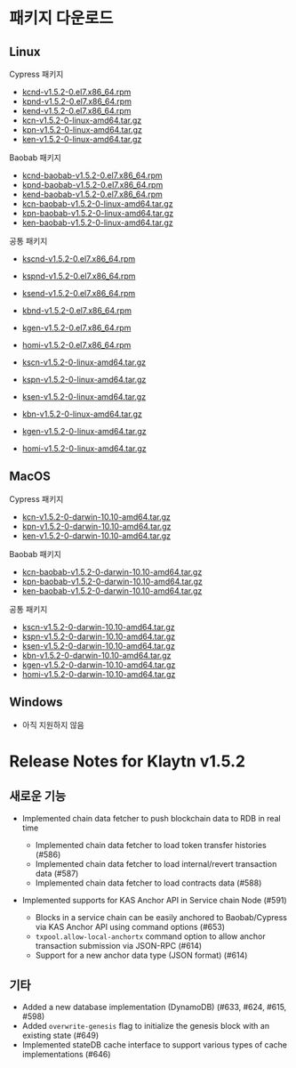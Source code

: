# 패키지 다운로드 <a id="package-downloads"></a>

## Linux <a id="linux"></a>

Cypress 패키지
- [kcnd-v1.5.2-0.el7.x86_64.rpm](http://packages.klaytn.net/klaytn/v1.5.2/kcnd-v1.5.2-0.el7.x86_64.rpm)
- [kpnd-v1.5.2-0.el7.x86_64.rpm](http://packages.klaytn.net/klaytn/v1.5.2/kpnd-v1.5.2-0.el7.x86_64.rpm)
- [kend-v1.5.2-0.el7.x86_64.rpm](http://packages.klaytn.net/klaytn/v1.5.2/kend-v1.5.2-0.el7.x86_64.rpm)
- [kcn-v1.5.2-0-linux-amd64.tar.gz](http://packages.klaytn.net/klaytn/v1.5.2/kcn-v1.5.2-0-linux-amd64.tar.gz)
- [kpn-v1.5.2-0-linux-amd64.tar.gz](http://packages.klaytn.net/klaytn/v1.5.2/kpn-v1.5.2-0-linux-amd64.tar.gz)
- [ken-v1.5.2-0-linux-amd64.tar.gz](http://packages.klaytn.net/klaytn/v1.5.2/ken-v1.5.2-0-linux-amd64.tar.gz)

Baobab 패키지
- [kcnd-baobab-v1.5.2-0.el7.x86_64.rpm](http://packages.klaytn.net/klaytn/v1.5.2/kcnd-baobab-v1.5.2-0.el7.x86_64.rpm)
- [kpnd-baobab-v1.5.2-0.el7.x86_64.rpm](http://packages.klaytn.net/klaytn/v1.5.2/kpnd-baobab-v1.5.2-0.el7.x86_64.rpm)
- [kend-baobab-v1.5.2-0.el7.x86_64.rpm](http://packages.klaytn.net/klaytn/v1.5.2/kend-baobab-v1.5.2-0.el7.x86_64.rpm)
- [kcn-baobab-v1.5.2-0-linux-amd64.tar.gz](http://packages.klaytn.net/klaytn/v1.5.2/kcn-baobab-v1.5.2-0-linux-amd64.tar.gz)
- [kpn-baobab-v1.5.2-0-linux-amd64.tar.gz](http://packages.klaytn.net/klaytn/v1.5.2/kpn-baobab-v1.5.2-0-linux-amd64.tar.gz)
- [ken-baobab-v1.5.2-0-linux-amd64.tar.gz](http://packages.klaytn.net/klaytn/v1.5.2/ken-baobab-v1.5.2-0-linux-amd64.tar.gz)

공통 패키지
- [kscnd-v1.5.2-0.el7.x86_64.rpm](http://packages.klaytn.net/klaytn/v1.5.2/kscnd-v1.5.2-0.el7.x86_64.rpm)
- [kspnd-v1.5.2-0.el7.x86_64.rpm](http://packages.klaytn.net/klaytn/v1.5.2/kspnd-v1.5.2-0.el7.x86_64.rpm)
- [ksend-v1.5.2-0.el7.x86_64.rpm](http://packages.klaytn.net/klaytn/v1.5.2/ksend-v1.5.2-0.el7.x86_64.rpm)
- [kbnd-v1.5.2-0.el7.x86_64.rpm](http://packages.klaytn.net/klaytn/v1.5.2/kbnd-v1.5.2-0.el7.x86_64.rpm)
- [kgen-v1.5.2-0.el7.x86_64.rpm](http://packages.klaytn.net/klaytn/v1.5.2/kgen-v1.5.2-0.el7.x86_64.rpm)
- [homi-v1.5.2-0.el7.x86_64.rpm](http://packages.klaytn.net/klaytn/v1.5.2/homi-v1.5.2-0.el7.x86_64.rpm)

- [kscn-v1.5.2-0-linux-amd64.tar.gz](http://packages.klaytn.net/klaytn/v1.5.2/kscn-v1.5.2-0-linux-amd64.tar.gz)
- [kspn-v1.5.2-0-linux-amd64.tar.gz](http://packages.klaytn.net/klaytn/v1.5.2/kspn-v1.5.2-0-linux-amd64.tar.gz)
- [ksen-v1.5.2-0-linux-amd64.tar.gz](http://packages.klaytn.net/klaytn/v1.5.2/ksen-v1.5.2-0-linux-amd64.tar.gz)
- [kbn-v1.5.2-0-linux-amd64.tar.gz](http://packages.klaytn.net/klaytn/v1.5.2/kbn-v1.5.2-0-linux-amd64.tar.gz)
- [kgen-v1.5.2-0-linux-amd64.tar.gz](http://packages.klaytn.net/klaytn/v1.5.2/kgen-v1.5.2-0-linux-amd64.tar.gz)
- [homi-v1.5.2-0-linux-amd64.tar.gz](http://packages.klaytn.net/klaytn/v1.5.2/homi-v1.5.2-0-linux-amd64.tar.gz)


## MacOS <a id="macos"></a>

Cypress 패키지
- [kcn-v1.5.2-0-darwin-10.10-amd64.tar.gz](http://packages.klaytn.net/klaytn/v1.5.2/kcn-v1.5.2-0-darwin-10.10-amd64.tar.gz)
- [kpn-v1.5.2-0-darwin-10.10-amd64.tar.gz](http://packages.klaytn.net/klaytn/v1.5.2/kpn-v1.5.2-0-darwin-10.10-amd64.tar.gz)
- [ken-v1.5.2-0-darwin-10.10-amd64.tar.gz](http://packages.klaytn.net/klaytn/v1.5.2/ken-v1.5.2-0-darwin-10.10-amd64.tar.gz)

Baobab 패키지
- [kcn-baobab-v1.5.2-0-darwin-10.10-amd64.tar.gz](http://packages.klaytn.net/klaytn/v1.5.2/kcn-baobab-v1.5.2-0-darwin-10.10-amd64.tar.gz)
- [kpn-baobab-v1.5.2-0-darwin-10.10-amd64.tar.gz](http://packages.klaytn.net/klaytn/v1.5.2/kpn-baobab-v1.5.2-0-darwin-10.10-amd64.tar.gz)
- [ken-baobab-v1.5.2-0-darwin-10.10-amd64.tar.gz](http://packages.klaytn.net/klaytn/v1.5.2/ken-baobab-v1.5.2-0-darwin-10.10-amd64.tar.gz)

공통 패키지
- [kscn-v1.5.2-0-darwin-10.10-amd64.tar.gz](http://packages.klaytn.net/klaytn/v1.5.2/kscn-v1.5.2-0-darwin-10.10-amd64.tar.gz)
- [kspn-v1.5.2-0-darwin-10.10-amd64.tar.gz](http://packages.klaytn.net/klaytn/v1.5.2/kspn-v1.5.2-0-darwin-10.10-amd64.tar.gz)
- [ksen-v1.5.2-0-darwin-10.10-amd64.tar.gz](http://packages.klaytn.net/klaytn/v1.5.2/ksen-v1.5.2-0-darwin-10.10-amd64.tar.gz)
- [kbn-v1.5.2-0-darwin-10.10-amd64.tar.gz](http://packages.klaytn.net/klaytn/v1.5.2/kbn-v1.5.2-0-darwin-10.10-amd64.tar.gz)
- [kgen-v1.5.2-0-darwin-10.10-amd64.tar.gz](http://packages.klaytn.net/klaytn/v1.5.2/kgen-v1.5.2-0-darwin-10.10-amd64.tar.gz)
- [homi-v1.5.2-0-darwin-10.10-amd64.tar.gz](http://packages.klaytn.net/klaytn/v1.5.2/homi-v1.5.2-0-darwin-10.10-amd64.tar.gz)


## Windows <a id="windows"></a>

- 아직 지원하지 않음


# Release Notes for Klaytn v1.5.2 <a id="release-notes-for-klaytn-v1-5-2"></a>

## 새로운 기능
- Implemented chain data fetcher to push blockchain data to RDB in real time
  - Implemented chain data fetcher to load token transfer histories (#586)
  - Implemented chain data fetcher to load internal/revert transaction data (#587)
  - Implemented chain data fetcher to load contracts data (#588)

- Implemented supports for KAS Anchor API in Service chain Node (#591)
  - Blocks in a service chain can be easily anchored to Baobab/Cypress via KAS Anchor API using command options (#653)
  - `txpool.allow-local-anchortx` command option to allow anchor transaction submission via JSON-RPC (#614)
  - Support for a new anchor data type (JSON format) (#614)

## 기타
- Added a new database implementation (DynamoDB) (#633, #624, #615, #598)
- Added `overwrite-genesis` flag to initialize the genesis block with an existing state (#649)
- Implemented stateDB cache interface to support various types of cache implementations (#646)
